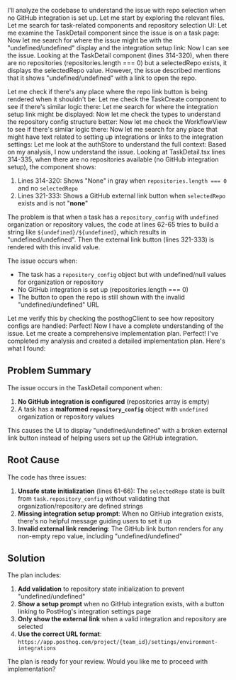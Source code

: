 I'll analyze the codebase to understand the issue with repo selection when no GitHub integration is set up. Let me start by exploring the relevant files.
Let me search for task-related components and repository selection UI:
Let me examine the TaskDetail component since the issue is on a task page:
Now let me search for where the issue might be with the "undefined/undefined" display and the integration setup link:
Now I can see the issue. Looking at the TaskDetail component (lines 314-320), when there are no repositories (repositories.length === 0) but a selectedRepo exists, it displays the selectedRepo value. However, the issue described mentions that it shows "undefined/undefined" with a link to open the repo. 

Let me check if there's any place where the repo link button is being rendered when it shouldn't be:
Let me check the TaskCreate component to see if there's similar logic there:
Let me search for where the integration setup link might be displayed:
Now let me check the types to understand the repository config structure better:
Now let me check the WorkflowView to see if there's similar logic there:
Now let me search for any place that might have text related to setting up integrations or links to the integration settings:
Let me look at the authStore to understand the full context:
Based on my analysis, I now understand the issue. Looking at TaskDetail.tsx lines 314-335, when there are no repositories available (no GitHub integration setup), the component shows:
1. Lines 314-320: Shows "None" in gray when `repositories.length === 0` and no `selectedRepo`
2. Lines 321-333: Shows a GitHub external link button when `selectedRepo` exists and is not "__none__"

The problem is that when a task has a `repository_config` with `undefined` organization or repository values, the code at lines 62-65 tries to build a string like `${undefined}/${undefined}`, which results in "undefined/undefined". Then the external link button (lines 321-333) is rendered with this invalid value.

The issue occurs when:
- The task has a `repository_config` object but with undefined/null values for organization or repository
- No GitHub integration is set up (repositories.length === 0)
- The button to open the repo is still shown with the invalid "undefined/undefined" URL

Let me verify this by checking the posthogClient to see how repository configs are handled:
Perfect! Now I have a complete understanding of the issue. Let me create a comprehensive implementation plan.
Perfect! I've completed my analysis and created a detailed implementation plan. Here's what I found:

## Problem Summary

The issue occurs in the TaskDetail component when:
1. **No GitHub integration is configured** (repositories array is empty)
2. A task has a **malformed `repository_config`** object with `undefined` organization or repository values

This causes the UI to display "undefined/undefined" with a broken external link button instead of helping users set up the GitHub integration.

## Root Cause

The code has three issues:

1. **Unsafe state initialization** (lines 61-66): The `selectedRepo` state is built from `task.repository_config` without validating that organization/repository are defined strings
2. **Missing integration setup prompt**: When no GitHub integration exists, there's no helpful message guiding users to set it up
3. **Invalid external link rendering**: The GitHub link button renders for any non-empty repo value, including "undefined/undefined"

## Solution

The plan includes:

1. **Add validation** to repository state initialization to prevent "undefined/undefined"
2. **Show a setup prompt** when no GitHub integration exists, with a button linking to PostHog's integration settings page
3. **Only show the external link** when a valid integration and repository are selected
4. **Use the correct URL format**: `https://app.posthog.com/project/{team_id}/settings/environment-integrations`

The plan is ready for your review. Would you like me to proceed with implementation?